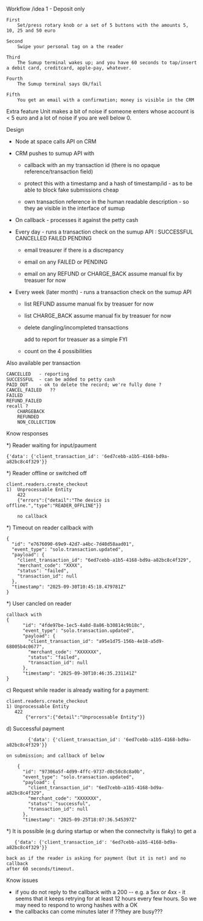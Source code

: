 Workflow /idea 1	 - Deposit only

	First
		Set/press rotary knob or a set of 5 buttons with the amounts 5, 10, 25 and 50 euro

	Second
		Swipe your personal tag on a the reader

	Third
		The Sumup terminal wakes up; and you have 60 seconds to tap/insert a debit card, creditcard, apple-pay, whatever.

	Fourth
		The Sumup terminal says Ok/fail

	Fifth
		You get an email with a confirmation; money is visible in the CRM

Extra feature
	Unit makes a bit of noise if someone enters whose account is < 5 euro and a lot of noise if you are well below 0.

Design

-	Node at space calls API on CRM

-	CRM pushes to sumup API with

	-	callback with an my transaction id  (there is no opaque reference/transaction field)

	-	protect this with a timestamp and a hash of timestamp/id - as to be able to block fake submissions cheap

	-	own transaction reference in the human readable description - so they ae visible in the interface of sumup

-	On callback - processes it against the petty cash

-	Every day - runs a transaction check on the sumup API
		: SUCCESSFUL CANCELLED FAILED PENDING

	-	email treasurer if there is a discrepancy

	-	email on any FAILED or PENDING

	-	email on any REFUND or CHARGE_BACK
			assume manual fix by treasuer for now

-	Every week (later month) - runs a transaction check on the sumup API

	-	list REFUND
			assume manual fix by treasuer for now

	-	list CHARGE_BACK
			assume manual fix by treasuer for now

	-	delete dangling/incompleted transactions

		add to report for treasuer as a simple FYI

	-	count  on the 4 possibilities

Also available per transaction

	CANCELLED 	- reporting
	SUCCESSFUL 	- can be added to petty cash
	PAID_OUT 	- ok to delete the record; we're fully done ?
	CANCEL_FAILED 	??
	FAILED
	REFUND_FAILED
	recall ?
		CHARGEBACK
		REFUNDED
		NON_COLLECTION


Know responses

*) Reader waiting for input/paument

	{'data': {'client_transaction_id': '6ed7cebb-a1b5-4168-bd9a-a82bc8c4f329'}}

*) Reader offline or switched off

	client.readers.create_checkout
	1)	Unprocessable Entity 
		422
		{"errors":{"detail":"The device is offline.","type":"READER_OFFLINE"}}

        no callback
 
*) Timeout on reader
	callback with

	{
	  "id": "e7676090-69e9-42d7-a4bc-7d48d58aad01",
	  "event_type": "solo.transaction.updated",
	  "payload": {
	    "client_transaction_id": "6ed7cebb-a1b5-4168-bd9a-a82bc8c4f329",
	    "merchant_code": "XXXX",
	    "status": "failed",
	    "transaction_id": null
	  },
	  "timestamp": "2025-09-30T10:45:18.479781Z"
	}

*) User cancled on reader

	callback with
	{
		  "id": "4fde97be-1ec5-4a8d-8a86-b30814c9b18c",
		  "event_type": "solo.transaction.updated",
		  "payload": {
		    "client_transaction_id": "a95e1d75-156b-4e18-a5d9-68005b4c0677",
		    "merchant_code": "XXXXXXX",
		    "status": "failed",
		    "transaction_id": null
		  },
		  "timestamp": "2025-09-30T10:46:35.231141Z"
	}

c) Request while reader is already waiting for a payment:

	client.readers.create_checkout
	1) Unprocessable Entity 
	   422 
           {"errors":{"detail":"Unprocessable Entity"}}

d) Successful payment

	        {'data': {'client_transaction_id': '6ed7cebb-a1b5-4168-bd9a-a82bc8c4f329'}}

	on submission; and callback of below

        {
          "id": "97306a5f-4d99-4ffc-9737-d0c50c8c8a0b",
          "event_type": "solo.transaction.updated",
          "payload": {
            "client_transaction_id": "6ed7cebb-a1b5-4168-bd9a-a82bc8c4f329",
            "merchant_code": "XXXXXXX",
            "status": "successful",
            "transaction_id": null
          },
          "timestamp": "2025-09-25T18:07:36.545397Z"

*) It is possible (e.g during startup or when the connectvity is flaky) to get a 

	   {'data': {'client_transaction_id': '6ed7cebb-a1b5-4168-bd9a-a82bc8c4f329'}}

	back as if the reader is asking for payment (but it is not) and no callback
	after 60 seconds/timeout.


Know issues

-	if you do not reply to the callback with a 200 -- e.g. a 5xx or 4xx - it seems
	that it keeps retrying for at least 12 hours every few hours. So we may
	need to respond to wrong hashes with a OK
-	the callbacks can come minutes later if ??they are busy???
